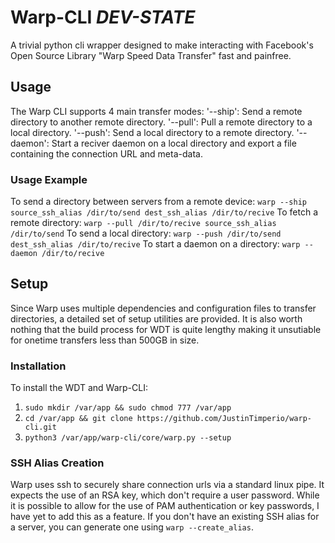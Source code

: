 # Warp-CLI _DEV-STATE_
A trivial python cli wrapper designed to make interacting with Facebook's Open Source Library "Warp Speed Data Transfer" fast and painfree.

## Usage
The Warp CLI supports 4 main transfer modes:
    '--ship': Send a remote directory to another remote directory.
    '--pull': Pull a remote directory to a local directory.
    '--push': Send a local directory to a remote directory.
    '--daemon': Start a reciver daemon on a local directory and export a file containing the connection URL and meta-data.

### Usage Example
To send a directory between servers from a remote device:
    `warp --ship source_ssh_alias /dir/to/send dest_ssh_alias /dir/to/recive`
To fetch a remote directory:
    `warp --pull /dir/to/recive source_ssh_alias /dir/to/send`
To send a local directory:
    `warp --push /dir/to/send dest_ssh_alias /dir/to/recive`
To start a daemon on a directory:
    `warp --daemon /dir/to/recive`

## Setup
Since Warp uses multiple dependencies and configuration files to transfer directories, a detailed set of setup utilities are provided.
It is also worth nothing that the build process for WDT is quite lengthy making it unsutiable for onetime transfers less than 500GB in size.

### Installation
To install the WDT and Warp-CLI:
1. `sudo mkdir /var/app && sudo chmod 777 /var/app`
2. `cd /var/app && git clone https://github.com/JustinTimperio/warp-cli.git`
3. `python3 /var/app/warp-cli/core/warp.py --setup`

### SSH Alias Creation
Warp uses ssh to securely share connection urls via a standard linux pipe. It expects the use of an RSA key, which don't require a user password. While it is possible to allow for the use of PAM authentication or key passwords, I have yet to add this as a feature.
If you don't have an existing SSH alias for a server, you can generate one using `warp --create_alias`.

